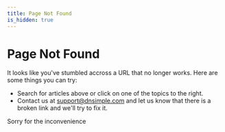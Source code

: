 ```yaml
---
title: Page Not Found
is_hidden: true
---
```


# Page Not Found

It looks like you've stumbled accross a URL that no longer works. Here are some things you can try:

* Search for articles above or click on one of the topics to the right.
* Contact us at [support@dnsimple.com](mailto:support@dnsimple.com) and let us know that there is a broken link and we'll try to fix it.

Sorry for the inconvenience
